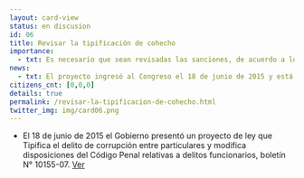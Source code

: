 ```yaml
---
layout: card-view
status: en discusion
id: 06
title: Revisar la tipificación de cohecho
importance:
  - txt: Es necesario que sean revisadas las sanciones, de acuerdo a los estándares internacionales y que se sancione de acuerdo a la gravedad que reviste este delito.
news:
  - txt: El proyecto ingresó al Congreso el 18 de junio de 2015 y está pendiente de discusión.
citizens_cnt: [0,0,0]
details: true
permalink: /revisar-la-tipificacion-de-cohecho.html
twitter_img: img/card06.png
---
```


* El 18 de junio de 2015 el Gobierno presentó un proyecto de ley que Tipifica  el  delito  de  corrupción  entre particulares  y  modifica  disposiciones  del  Código  Penal  relativas  a  delitos funcionarios, boletín  N°  10155-07. <a href="http://camara.cl/pley/pley_detalle.aspx?prmID=10565&prmBL=10155-07" target="_blank">Ver</a>